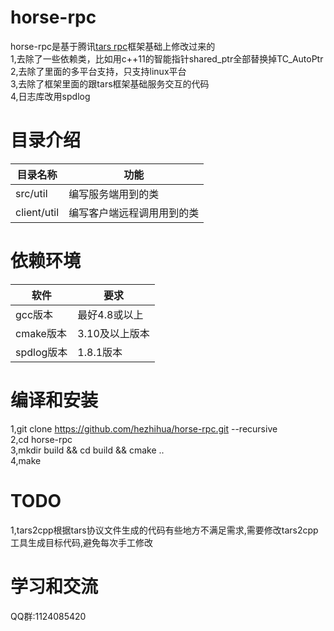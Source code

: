# horse-rpc
horse-rpc是基于腾讯[tars rpc](https://github.com/TarsCloud/TarsCpp)框架基础上修改过来的  
1,去除了一些依赖类，比如用c++11的智能指针shared_ptr全部替换掉TC_AutoPtr  
2,去除了里面的多平台支持，只支持linux平台  
3,去除了框架里面的跟tars框架基础服务交互的代码  
4,日志库改用spdlog  

# 目录介绍
| 目录名称 | 功能 |
| ----- | ----- |
| src/util | 编写服务端用到的类 |
| client/util | 编写客户端远程调用用到的类 |

# 依赖环境
| 软件	 | 要求 |
| ----- | ----- |
| gcc版本 | 最好4.8或以上 |
| cmake版本 | 3.10及以上版本 |
| spdlog版本 | 1.8.1版本 |
# 编译和安装

1,git clone https://github.com/hezhihua/horse-rpc.git  --recursive  
2,cd horse-rpc  
3,mkdir build && cd build && cmake ..  
4,make  

# TODO   
1,tars2cpp根据tars协议文件生成的代码有些地方不满足需求,需要修改tars2cpp工具生成目标代码,避免每次手工修改  


# 学习和交流
QQ群:1124085420  
